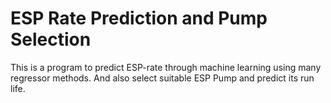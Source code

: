 # ESP Rate Prediction and Pump Selection
This is a program to predict ESP-rate through machine learning using many regressor methods.
And also select suitable ESP Pump and predict its run life.
